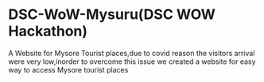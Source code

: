 # DSC-WoW-Mysuru(DSC WOW Hackathon)
A Website for Mysore Tourist places,due to covid reason the visitors arrival were very low,inorder to overcome this issue we created a website for easy way to access Mysore tourist places
